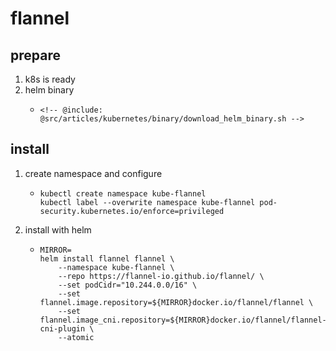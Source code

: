 # flannel

## prepare

1. k8s is ready
2. helm binary
    * ```shell
      <!-- @include: @src/articles/kubernetes/binary/download_helm_binary.sh -->
      ```

## install

1. create namespace and configure
    * ```shell
      kubectl create namespace kube-flannel
      kubectl label --overwrite namespace kube-flannel pod-security.kubernetes.io/enforce=privileged
      ```
1. install with helm
    * ```shell
      MIRROR=
      helm install flannel flannel \
          --namespace kube-flannel \
          --repo https://flannel-io.github.io/flannel/ \
          --set podCidr="10.244.0.0/16" \
          --set flannel.image.repository=${MIRROR}docker.io/flannel/flannel \
          --set flannel.image_cni.repository=${MIRROR}docker.io/flannel/flannel-cni-plugin \
          --atomic
      ```
